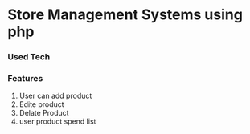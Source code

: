 # Store Management Systems using php

### Used Tech

### Features
1. User can add product
2. Edite product
3. Delate Product
4. user product spend list

